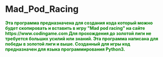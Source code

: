 <H1> Mad_Pod_Racing </H1>
<div style="color: green; font-weight: bold;">Эта программа предназначена для создания кода который можно будет скопировать и вставить в игру "Mad pod racing" на сайте https://www.codingame.com
Для прохождения до золотой лиги не требуется больших усилий или знаний. Эта программа написана для победы в золотой лиги и выше.
Созданный для игры код предназначен для языка программирования Python3.</div>
<style></style>
